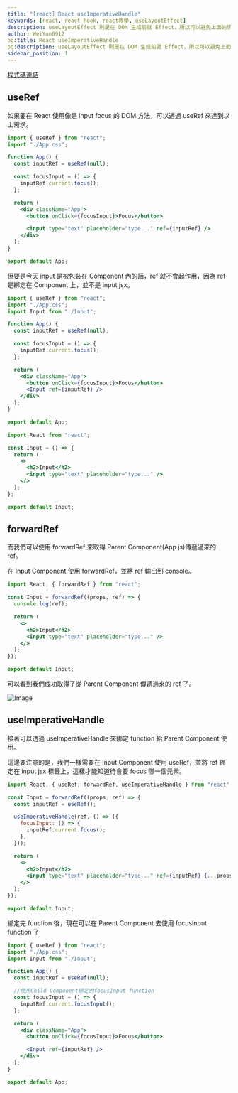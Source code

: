 ```yaml
---
title: "[react] React useImperativeHandle"
keywords: [react, react hook, react教學, useLayoutEffect]
description: useLayoutEffect 則是在 DOM 生成前就 Effect，所以可以避免上面的情況發生...
author: WeiYun0912
og:title: React useImperativeHandle
og:description: useLayoutEffect 則是在 DOM 生成前就 Effect，所以可以避免上面的情況發生...
sidebar_position: 1
---
```


[程式碼連結](https://github.com/WeiYun0912/React-useImperativeHandle)

## useRef

如果要在 React 使用像是 input focus 的 DOM 方法，可以透過 useRef 來達到以上需求。

```jsx title='App.js' showLineNumbers
import { useRef } from "react";
import "./App.css";

function App() {
  const inputRef = useRef(null);

  const focusInput = () => {
    inputRef.current.focus();
  };

  return (
    <div className="App">
      <button onClick={focusInput}>Focus</button>

      <input type="text" placeholder="type..." ref={inputRef} />
    </div>
  );
}

export default App;
```

但要是今天 input 是被包裝在 Component 內的話，ref 就不會起作用，因為 ref 是綁定在 Component 上，並不是 input jsx。

```jsx title='App.js' showLineNumbers
import { useRef } from "react";
import "./App.css";
import Input from "./Input";

function App() {
  const inputRef = useRef(null);

  const focusInput = () => {
    inputRef.current.focus();
  };

  return (
    <div className="App">
      <button onClick={focusInput}>Focus</button>
      <Input ref={inputRef} />
    </div>
  );
}

export default App;
```

```jsx title='Input.js' showLineNumbers
import React from "react";

const Input = () => {
  return (
    <>
      <h2>Input</h2>
      <input type="text" placeholder="type..." />
    </>
  );
};

export default Input;
```

## forwardRef

而我們可以使用 forwardRef 來取得 Parent Component(App.js)傳遞過來的 ref。

在 Input Component 使用 forwardRef，並將 ref 輸出到 console。

```jsx title='Input.js' showLineNumbers
import React, { forwardRef } from "react";

const Input = forwardRef((props, ref) => {
  console.log(ref);

  return (
    <>
      <h2>Input</h2>
      <input type="text" placeholder="type..." />
    </>
  );
});

export default Input;
```

可以看到我們成功取得了從 Parent Component 傳遞過來的 ref 了。

![Image](https://i.imgur.com/QWKrqgR.png)

## useImperativeHandle

接著可以透過 useImperativeHandle 來綁定 function 給 Parent Component 使用。

這邊要注意的是，我們一樣需要在 Input Component 使用 useRef，並將 ref 綁定在 input jsx 標籤上，這樣才能知道待會要 focus 哪一個元素。

```jsx title='Input.js' showLineNumbers
import React, { useRef, forwardRef, useImperativeHandle } from "react";

const Input = forwardRef((props, ref) => {
  const inputRef = useRef();

  useImperativeHandle(ref, () => ({
    focusInput: () => {
      inputRef.current.focus();
    },
  }));

  return (
    <>
      <h2>Input</h2>
      <input type="text" placeholder="type..." ref={inputRef} {...props} />
    </>
  );
});

export default Input;
```

綁定完 function 後，現在可以在 Parent Component 去使用 focusInput function 了

```jsx title='App.js' showLineNumbers
import { useRef } from "react";
import "./App.css";
import Input from "./Input";

function App() {
  const inputRef = useRef(null);

  //使用Child Component綁定的focusInput function
  const focusInput = () => {
    inputRef.current.focusInput();
  };

  return (
    <div className="App">
      <button onClick={focusInput}>Focus</button>

      <Input ref={inputRef} />
    </div>
  );
}

export default App;
```
